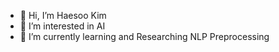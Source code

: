 - 👋 Hi, I’m Haesoo Kim
- 👀 I’m interested in AI
- 🌱 I’m currently learning and Researching NLP Preprocessing

<!---
ww232330/ww232330 is a ✨ special ✨ repository because its `README.md` (this file) appears on your GitHub profile.
You can click the Preview link to take a look at your changes.
--->
